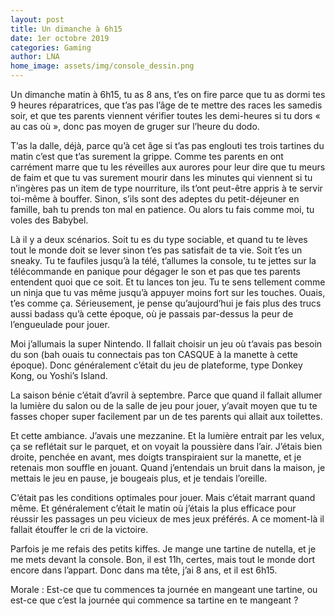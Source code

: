 ```yaml
---
layout: post
title: Un dimanche à 6h15
date: 1er octobre 2019
categories: Gaming
author: LNA
home_image: assets/img/console_dessin.png
---
```

Un dimanche matin à 6h15, tu as 8 ans, t’es on fire parce que tu as dormi tes 9 heures réparatrices, que t’as pas l’âge de te mettre des races les samedis soir, et que tes parents viennent vérifier toutes les demi-heures si tu dors « au cas où », donc pas moyen de gruger sur l’heure du dodo. 

T’as la dalle, déjà, parce qu’à cet âge si t’as pas englouti tes trois tartines du matin c’est que t’as surement la grippe. Comme tes parents en ont carrément marre que tu les réveilles aux aurores pour leur dire que tu meurs de faim et que tu vas surement mourir dans les minutes qui viennent si tu n’ingères pas un item de type nourriture, ils t’ont peut-être appris à te servir toi-même à bouffer. Sinon, s’ils sont des adeptes du petit-déjeuner en famille, bah tu prends ton mal en patience. Ou alors tu fais comme moi, tu voles des Babybel.  

Là il y a deux scénarios. Soit tu es du type sociable, et quand tu te lèves tout le monde doit se lever sinon t’es pas satisfait de ta vie. Soit t’es un sneaky. Tu te faufiles jusqu’à la télé, t’allumes la console, tu te jettes sur la télécommande en panique pour dégager le son et pas que tes parents entendent quoi que ce soit. Et tu lances ton jeu. Tu te sens tellement comme un ninja que tu vas même jusqu’à appuyer moins fort sur les touches. Ouais, t’es comme ça. Sérieusement, je pense qu’aujourd’hui je fais plus des trucs aussi badass qu’à cette époque, où je passais par-dessus la peur de l’engueulade pour jouer. 

Moi j’allumais la super Nintendo. Il fallait choisir un jeu où t’avais pas besoin du son (bah ouais tu connectais pas ton CASQUE à la manette à cette époque). Donc généralement c’était du jeu de plateforme, type Donkey Kong, ou Yoshi’s Island. 

La saison bénie c’était d’avril à septembre. Parce que quand il fallait allumer la lumière du salon ou de la salle de jeu pour jouer, y’avait moyen que tu te fasses choper super facilement par un de tes parents qui allait aux toilettes. 

Et cette ambiance. J’avais une mezzanine. Et la lumière entrait par les velux, ça se reflétait sur le parquet, et on voyait la poussière dans l’air. J’étais bien droite, penchée en avant, mes doigts transpiraient sur la manette, et je retenais mon souffle en jouant. Quand j’entendais un bruit dans la maison, je mettais le jeu en pause, je bougeais plus, et je tendais l’oreille. 

C’était pas les conditions optimales pour jouer. Mais c’était marrant quand même. Et généralement c’était le matin où j’étais la plus efficace pour réussir les passages un peu vicieux de mes jeux préférés. A ce moment-là il fallait étouffer le cri de la victoire. 

Parfois je me refais des petits kiffes. Je mange une tartine de nutella, et je me mets devant la console. Bon, il est 11h, certes, mais tout le monde dort encore dans l’appart. Donc dans ma tête, j’ai 8 ans, et il est 6h15. 

<p class="morale">Morale : Est-ce que tu commences ta journée en mangeant une tartine, ou est-ce que c’est la journée qui commence sa tartine en te mangeant ?</p>

